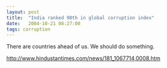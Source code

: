 ```yaml
---
layout: post
title:  "India ranked 90th in global corruption index"
date:   2004-10-21 08:27:00
tags: corruption
---
```


There are countries ahead of us. We should do something.

http://www.hindustantimes.com/news/181_1067714,0008.htm
